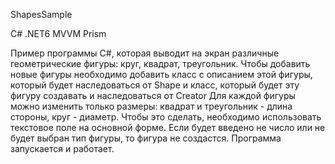 ShapesSample

C# .NET6 MVVM Prism

Пример программы С#, которая выводит на экран различные геометрические фигуры: круг, квадрат, треугольник. 
Чтобы добавить новые фигуры необходимо добавить класс с описанием этой фигуры, который будет наследоваться от Shape и класс, который будет эту фигуру создавать и наследоваться от Creator
Для каждой фигуры можно изменить только размеры: квадрат и треугольник - длина стороны, круг - диаметр. Чтобы это сделать, необходимо использовать текстовое поле на основной форме. Если будет введено не число или не будет выбран тип фигуры, то фигура не создастся. 
Программа запускается и работает. 
